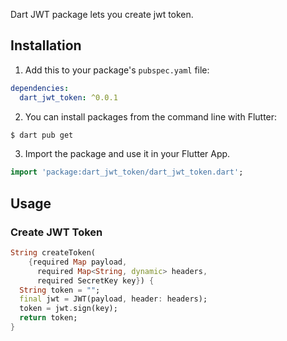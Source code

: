 <!--
This README describes the package. If you publish this package to pub.dev,
this README's contents appear on the landing page for your package.

For information about how to write a good package README, see the guide for
[writing package pages](https://dart.dev/guides/libraries/writing-package-pages).

For general information about developing packages, see the Dart guide for
[creating packages](https://dart.dev/guides/libraries/create-library-packages)
and the Flutter guide for
[developing packages and plugins](https://flutter.dev/developing-packages).
-->

Dart JWT package lets you create jwt token.

## Installation

1. Add this to your package's `pubspec.yaml` file:

```yaml
dependencies:
  dart_jwt_token: ^0.0.1
```

2. You can install packages from the command line with Flutter:

```bash
$ dart pub get
```

3. Import the package and use it in your Flutter App.

```dart
import 'package:dart_jwt_token/dart_jwt_token.dart';
```

## Usage

### Create JWT Token

```dart
String createToken(
    {required Map payload,
      required Map<String, dynamic> headers,
      required SecretKey key}) {
  String token = "";
  final jwt = JWT(payload, header: headers);
  token = jwt.sign(key);
  return token;
}
```
